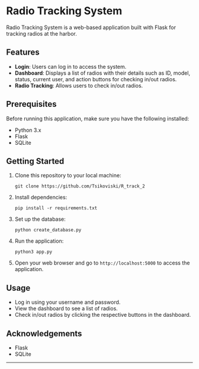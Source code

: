 # Radio Tracking System

Radio Tracking System is a web-based application built with Flask for tracking radios at the harbor.

## Features

- **Login**: Users can log in to access the system.
- **Dashboard**: Displays a list of radios with their details such as ID, model, status, current user, and action buttons for checking in/out radios.
- **Radio Tracking**: Allows users to check in/out radios.

## Prerequisites

Before running this application, make sure you have the following installed:

- Python 3.x
- Flask
- SQLite

## Getting Started

1. Clone this repository to your local machine:

    ```
    git clone https://github.com/Tsikoviski/R_track_2
    ```

2. Install dependencies:

    ```
    pip install -r requirements.txt
    ```

3. Set up the database:

    ```
    python create_database.py
    ```

4. Run the application:

    ```
    python3 app.py
    ```

5. Open your web browser and go to `http://localhost:5000` to access the application.

## Usage

- Log in using your username and password.
- View the dashboard to see a list of radios.
- Check in/out radios by clicking the respective buttons in the dashboard.

## Acknowledgements

- Flask
- SQLite

---
